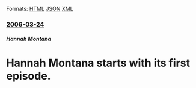 
Formats: [HTML](/news/2006/03/24/hannah-montana-starts-with-its-first-episode.html)  [JSON](/news/2006/03/24/hannah-montana-starts-with-its-first-episode.json)  [XML](/news/2006/03/24/hannah-montana-starts-with-its-first-episode.xml)  

### [2006-03-24](/news/2006/03/24/index.md)

##### Hannah Montana
#  Hannah Montana starts with its first episode.



